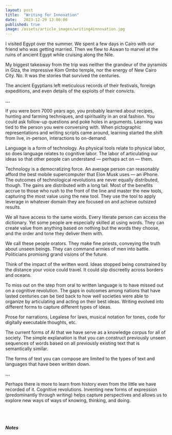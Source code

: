 ```yaml
---
layout: post
title:  "Writing for Innovation"
date:   2023-12-29 13:00:00
published: true
image: /assets/article_images/writing4innovation.jpg
---
```


I visited Egypt over the summer. We spent a few days in Cairo with our friend who was getting married. Then we flew to Aswan to marvel at the ruins of ancient Egypt while cruising along the Nile.

My biggest takeaway from the trip was neither the grandeur of the pyramids in Giza, the impressive Kom Ombo temple, nor the energy of New Cairo City. No. It was the stories that survived the centuries.

The ancient Egyptians left meticulous records of their festivals, foreign expeditions, and even details of the exploits of their convicts.

**…**

If you were born 7000 years ago, you probably learned about recipes, hunting and farming techniques, and spirituality in an oral fashion. You could ask follow-up questions and poke holes in arguments. Learning was tied to the person you were conversing with. When pictographic representations and writing scripts came around, learning started the shift from live, in-person, interactions to on-demand.

Language is a form of technology. As physical tools relate to physical labor, so does language relates to cognitive labor. The labor of articulating our ideas so that other people can understand — perhaps act on — them.

Technology is a democratizing force. An average person can reasonably afford the best mobile supercomputer that Elon Musk uses — an iPhone. The outcomes of technological revolutions are never equally distributed, though. The gains are distributed with a long tail. Most of the benefits accrue to those who rush to the front of the line and master the new tools, capturing the most value using the new tool. They use the tool to apply leverage in whatever domain they are focused on and achieve outsized results.

We all have access to the same words. Every literate person can access the dictionary. Yet some people are especially skilled at using words. They can create value from anything based on nothing but the words they choose, and the order and tone they deliver them with.

We call these people orators. They make fine priests, conveying the truth about unseen beings. They can command armies of men into battle. Politicians promising grand visions of the future.

Think of the impact of the written word. Ideas stopped being constrained by the distance your voice could travel. It could slip discreetly across borders and oceans.

To miss out on the step from oral to written language is to have missed out on a cognitive revolution. The gaps in outcomes among nations that have lasted centuries can be tied back to how well societies were able to organize by articulating and acting on their best ideas. Writing evolved into different forms to capture different types of ideas.

Prose for narrations, Legalese for laws, musical notation for tones, code for digitally executable thoughts, etc.

The current forms of AI that we have serve as a knowledge corpus for all of society. The simple explanation is that you can construct previously unseen sequences of words based on all previously existing text that is semantically similar.

The forms of text you can compose are limited to the types of text and languages that have been written down.

**…**

Perhaps there is more to learn from history even from the little we have recorded of it. Cognitive revolutions. Inventing new forms of expression (predominantly through writing) helps capture perspectives and allows us to explore new ways of ways of knowing, thinking, and doing.
\
\
\
\
\
_**Notes**_  
  
[^1]: I started putting this article together shortly after my return from Egypt. But it didn't feel complete. Fast-forward a couple of months and I discovered Sublime, where I could collect my ideas and allow them to collide with others, even as I thought through them. Related musings can be found in my collection -- [Cognitive Revolutions](https://sublime.app/cognitive-revolutions)

